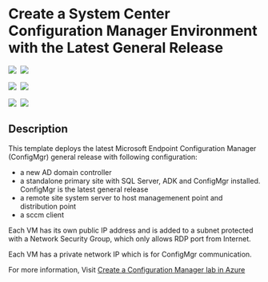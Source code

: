 # Create a System Center Configuration Manager Environment with the Latest General Release

<IMG SRC="https://azurequickstartsservice.blob.core.windows.net/badges/sccm-currentbranch/PublicLastTestDate.svg" />&nbsp;
<IMG SRC="https://azurequickstartsservice.blob.core.windows.net/badges/sccm-currentbranch/PublicDeployment.svg" />&nbsp;

<IMG SRC="https://azurequickstartsservice.blob.core.windows.net/badges/sccm-currentbranch/FairfaxLastTestDate.svg" />&nbsp;
<IMG SRC="https://azurequickstartsservice.blob.core.windows.net/badges/sccm-currentbranch/FairfaxDeployment.svg" />&nbsp;

<IMG SRC="https://azurequickstartsservice.blob.core.windows.net/badges/sccm-currentbranch/BestPracticeResult.svg" />&nbsp;
<IMG SRC="https://azurequickstartsservice.blob.core.windows.net/badges/sccm-currentbranch/CredScanResult.svg" />&nbsp;

## Description

This template deploys the latest Microsoft Endpoint Configuration Manager (ConfigMgr) general release with following configuration: 

* a new AD domain controller
* a standalone primary site with SQL Server, ADK and ConfigMgr installed. ConfigMgr is the latest general release
* a remote site system server to host managemenent point and distribution point
* a sccm client

Each VM has its own public IP address and is added to a subnet protected with a Network Security Group, which only allows RDP port from Internet. 

Each VM has a private network IP which is for ConfigMgr communication. 

For more information, Visit [Create a Configuration Manager lab in Azure](https://docs.microsoft.com/en-us/configmgr/core/get-started/azure-template)
